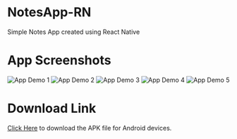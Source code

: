 # NotesApp-RN
Simple Notes App created using React Native

# App Screenshots

![App Demo 1](src/assets/images/Screenshot_1.jpg)
![App Demo 2](src/assets/images/Screenshot_2.jpg)
![App Demo 3](src/assets/images/Screenshot_3.jpg)
![App Demo 4](src/assets/images/Screenshot_4.jpg)
![App Demo 5](src/assets/images/Screenshot_5.jpg)

# Download Link

[Click Here](https://drive.google.com/file/d/1mOIeEQaGrtz6s4TFalQFysblgrGuDB1Q/view?usp=sharing) to download the APK file for Android devices.
